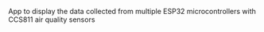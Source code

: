 App to display the data collected from multiple ESP32 microcontrollers with CCS811 air quality sensors

